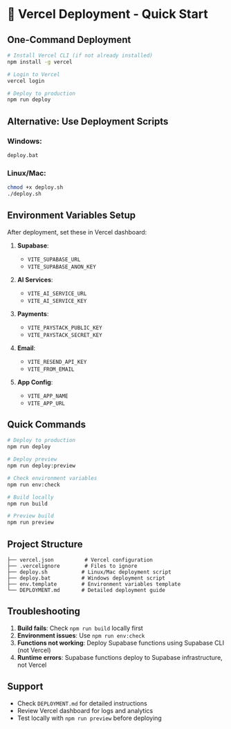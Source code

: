 # 🚀 Vercel Deployment - Quick Start

## One-Command Deployment

```bash
# Install Vercel CLI (if not already installed)
npm install -g vercel

# Login to Vercel
vercel login

# Deploy to production
npm run deploy
```

## Alternative: Use Deployment Scripts

### Windows:
```bash
deploy.bat
```

### Linux/Mac:
```bash
chmod +x deploy.sh
./deploy.sh
```

## Environment Variables Setup

After deployment, set these in Vercel dashboard:

1. **Supabase**:
   - `VITE_SUPABASE_URL`
   - `VITE_SUPABASE_ANON_KEY`

2. **AI Services**:
   - `VITE_AI_SERVICE_URL`
   - `VITE_AI_SERVICE_KEY`

3. **Payments**:
   - `VITE_PAYSTACK_PUBLIC_KEY`
   - `VITE_PAYSTACK_SECRET_KEY`

4. **Email**:
   - `VITE_RESEND_API_KEY`
   - `VITE_FROM_EMAIL`

5. **App Config**:
   - `VITE_APP_NAME`
   - `VITE_APP_URL`

## Quick Commands

```bash
# Deploy to production
npm run deploy

# Deploy preview
npm run deploy:preview

# Check environment variables
npm run env:check

# Build locally
npm run build

# Preview build
npm run preview
```

## Project Structure

```
├── vercel.json          # Vercel configuration
├── .vercelignore        # Files to ignore
├── deploy.sh           # Linux/Mac deployment script
├── deploy.bat          # Windows deployment script
├── env.template        # Environment variables template
└── DEPLOYMENT.md       # Detailed deployment guide
```

## Troubleshooting

1. **Build fails**: Check `npm run build` locally first
2. **Environment issues**: Use `npm run env:check`
3. **Functions not working**: Deploy Supabase functions using Supabase CLI (not Vercel)
4. **Runtime errors**: Supabase functions deploy to Supabase infrastructure, not Vercel

## Support

- Check `DEPLOYMENT.md` for detailed instructions
- Review Vercel dashboard for logs and analytics
- Test locally with `npm run preview` before deploying
